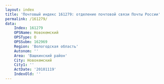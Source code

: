 ```yaml
---
layout: index
title: 'Почтовый индекс 161279: отделение почтовой связи Почты России'
permalink: /161279/
data:
    Index: 161279
    OPSName: Новокемский
    OPSType: О
    OPSSubm: 162969
    Region: 'Вологодская область'
    Autonom: ''
    Area: 'Вашкинский район'
    City: Новокемский
    City1: ''
    ActDate: '20101119'
    IndexOld: ''
---
```

